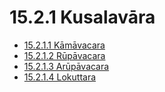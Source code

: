 

# 15.2.1 Kusalavāra

* [15.2.1.1 Kāmāvacara](15.2.1/15.2.1.1.md)
* [15.2.1.2 Rūpāvacara](15.2.1/15.2.1.2.md)
* [15.2.1.3 Arūpāvacara](15.2.1/15.2.1.3.md)
* [15.2.1.4 Lokuttara](15.2.1/15.2.1.4.md)



